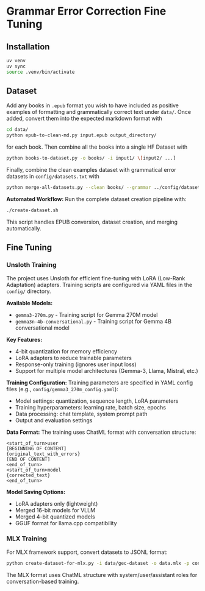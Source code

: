 # Grammar Error Correction Fine Tuning

## Installation

```sh
uv venv
uv sync
source .venv/bin/activate
```

## Dataset

Add any books in `.epub` format you wish to have included as positive examples of formatting
and grammatically correct text under `data/`.
Once added, convert them into the expected markdown format with

```sh
cd data/
python epub-to-clean-md.py input.epub output_directory/
```

for each book. Then combine all the books into a single HF Dataset with

```sh
python books-to-dataset.py -o books/ -i input1/ \[input2/ ...]
```

Finally, combine the clean examples dataset with grammatical error datasets in
`config/datasets.txt` with

```sh
python merge-all-datasets.py --clean books/ --grammar ../config/datasets.txt --out output_dir/
```

**Automated Workflow:**
Run the complete dataset creation pipeline with:
```sh
./create-dataset.sh
```
This script handles EPUB conversion, dataset creation, and merging automatically.

## Fine Tuning

### Unsloth Training
The project uses Unsloth for efficient fine-tuning with LoRA (Low-Rank Adaptation) adapters. Training scripts are configured via YAML files in the `config/` directory.

**Available Models:**
- `gemma3-270m.py` - Training script for Gemma 270M model
- `gemma3n-4b-conversational.py` - Training script for Gemma 4B conversational model

**Key Features:**
- 4-bit quantization for memory efficiency
- LoRA adapters to reduce trainable parameters
- Response-only training (ignores user input loss)
- Support for multiple model architectures (Gemma-3, Llama, Mistral, etc.)

**Training Configuration:**
Training parameters are specified in YAML config files (e.g., `config/gemma3_270m_config.yaml`):
- Model settings: quantization, sequence length, LoRA parameters
- Training hyperparameters: learning rate, batch size, epochs
- Data processing: chat template, system prompt path
- Output and evaluation settings

**Data Format:**
The training uses ChatML format with conversation structure:
```
<start_of_turn>user
[BEGINNING OF CONTENT]
{original_text_with_errors}
[END OF CONTENT]
<end_of_turn>
<start_of_turn>model
{corrected_text}
<end_of_turn>
```

**Model Saving Options:**
- LoRA adapters only (lightweight)
- Merged 16-bit models for VLLM
- Merged 4-bit quantized models
- GGUF format for llama.cpp compatibility

### MLX Training
For MLX framework support, convert datasets to JSONL format:
```sh
python create-dataset-for-mlx.py -i data/gec-dataset -o data.mlx -p config/prompt.txt
```

The MLX format uses ChatML structure with system/user/assistant roles for conversation-based training.
